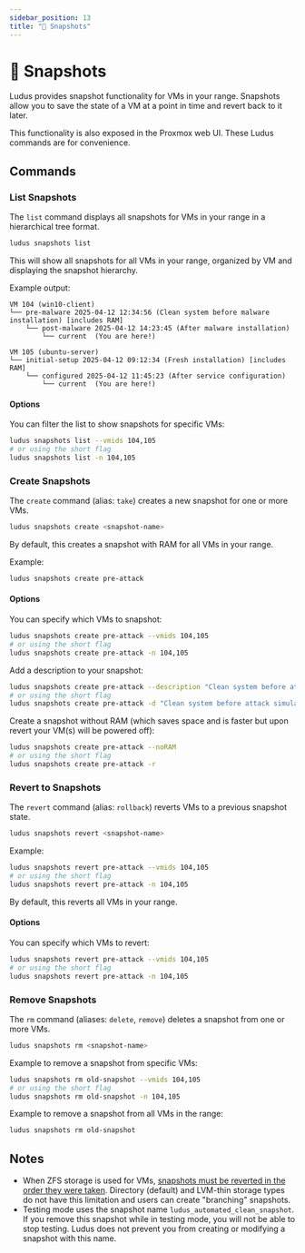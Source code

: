 ```yaml
---
sidebar_position: 13
title: "📸 Snapshots"
---
```


# 📸 Snapshots

Ludus provides snapshot functionality for VMs in your range. Snapshots allow you to save the state of a VM at a point in time and revert back to it later.

This functionality is also exposed in the Proxmox web UI. These Ludus commands are for convenience.

## Commands

### List Snapshots

The `list` command displays all snapshots for VMs in your range in a hierarchical tree format.

```bash
ludus snapshots list
```

This will show all snapshots for all VMs in your range, organized by VM and displaying the snapshot hierarchy.

Example output:
```
VM 104 (win10-client)
└── pre-malware 2025-04-12 12:34:56 (Clean system before malware installation) [includes RAM]
    └── post-malware 2025-04-12 14:23:45 (After malware installation)
        └── current  (You are here!)

VM 105 (ubuntu-server)
└── initial-setup 2025-04-12 09:12:34 (Fresh installation) [includes RAM]
    └── configured 2025-04-12 11:45:23 (After service configuration)
        └── current  (You are here!)
```

#### Options

You can filter the list to show snapshots for specific VMs:

```bash
ludus snapshots list --vmids 104,105
# or using the short flag
ludus snapshots list -n 104,105
```

### Create Snapshots

The `create` command (alias: `take`) creates a new snapshot for one or more VMs.

```bash
ludus snapshots create <snapshot-name>
```

By default, this creates a snapshot with RAM for all VMs in your range.

Example:
```bash
ludus snapshots create pre-attack
```

#### Options

You can specify which VMs to snapshot:

```bash
ludus snapshots create pre-attack --vmids 104,105
# or using the short flag
ludus snapshots create pre-attack -n 104,105
```

Add a description to your snapshot:

```bash
ludus snapshots create pre-attack --description "Clean system before attack simulation"
# or using the short flag
ludus snapshots create pre-attack -d "Clean system before attack simulation"
```

Create a snapshot without RAM (which saves space and is faster but upon revert your VM(s) will be powered off):

```bash
ludus snapshots create pre-attack --noRAM
# or using the short flag
ludus snapshots create pre-attack -r
```

### Revert to Snapshots

The `revert` command (alias: `rollback`) reverts VMs to a previous snapshot state.

```bash
ludus snapshots revert <snapshot-name>
```

Example:
```bash
ludus snapshots revert pre-attack --vmids 104,105
# or using the short flag
ludus snapshots revert pre-attack -n 104,105
```

By default, this reverts all VMs in your range.

#### Options

You can specify which VMs to revert:

```bash
ludus snapshots revert pre-attack --vmids 104,105
# or using the short flag
ludus snapshots revert pre-attack -n 104,105
```

### Remove Snapshots

The `rm` command (aliases: `delete`, `remove`) deletes a snapshot from one or more VMs.

```bash
ludus snapshots rm <snapshot-name>
```

Example to remove a snapshot from specific VMs:
```bash
ludus snapshots rm old-snapshot --vmids 104,105
# or using the short flag
ludus snapshots rm old-snapshot -n 104,105
```

Example to remove a snapshot from all VMs in the range:
```bash
ludus snapshots rm old-snapshot
```

## Notes

- When ZFS storage is used for VMs, [snapshots must be reverted in the order they were taken](https://forum.proxmox.com/threads/cannt-get-snapshot-branches-task-error-cant-rollback-____-is-not-most-recent-snapshot.81416/). Directory (default) and LVM-thin storage types do not have this limitation and users can create "branching" snapshots.
- Testing mode uses the snapshot name `ludus_automated_clean_snapshot`. If you remove this snapshot while in testing mode, you will not be able to stop testing. Ludus does not prevent you from creating or modifying a snapshot with this name.
